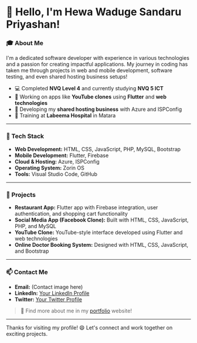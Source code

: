 # 👋 Hello, I'm Hewa Waduge Sandaru Priyashan!

### 🎓 About Me
I'm a dedicated software developer with experience in various technologies and a passion for creating impactful applications. My journey in coding has taken me through projects in web and mobile development, software testing, and even shared hosting business setups!

- 💻 Completed **NVQ Level 4** and currently studying **NVQ 5 ICT**
- 📱 Working on apps like **YouTube clones** using **Flutter** and **web technologies**
- 🌱 Developing my **shared hosting business** with Azure and ISPConfig
- 💼 Training at **Labeema Hospital** in Matara

---

### 🔧 Tech Stack
- **Web Development:** HTML, CSS, JavaScript, PHP, MySQL, Bootstrap
- **Mobile Development:** Flutter, Firebase
- **Cloud & Hosting:** Azure, ISPConfig
- **Operating System:** Zorin OS
- **Tools:** Visual Studio Code, GitHub

---

### 🚀 Projects
- **Restaurant App:** Flutter app with Firebase integration, user authentication, and shopping cart functionality
- **Social Media App (Facebook Clone):** Built with HTML, CSS, JavaScript, PHP, and MySQL
- **YouTube Clone:** YouTube-style interface developed using Flutter and web technologies
- **Online Doctor Booking System:** Designed with HTML, CSS, JavaScript, and Bootstrap

---

### 📫 Contact Me
- **Email:** (Contact image here)
- **LinkedIn:** [Your LinkedIn Profile](https://linkedin.com/in/your-profile)
- **Twitter:** [Your Twitter Profile](https://twitter.com/your-profile)

> 📌 Find more about me in my [portfolio](https://yourportfolio.com) website!

---

Thanks for visiting my profile! 😄 Let's connect and work together on exciting projects.
